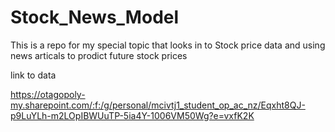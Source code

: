 # Stock_News_Model
This is a repo for my special topic that looks in to Stock price data and using news articals to prodict future stock prices 


link to data 

https://otagopoly-my.sharepoint.com/:f:/g/personal/mcivtj1_student_op_ac_nz/Eqxht8QJ-p9LuYLh-m2LOpIBWUuTP-5ia4Y-1006VM50Wg?e=vxfK2K
